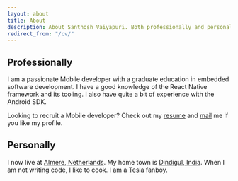 ```yaml
---
layout: about
title: About
description: About Santhosh Vaiyapuri. Both professionally and personally.
redirect_from: "/cv/"
---
```

## Professionally

I am a passionate Mobile developer with a graduate education in embedded software development. I have a good knowledge of the React Native framework and its tooling. I also have quite a bit of experience with the Android SDK.

Looking to recruit a Mobile developer? Check out my [resume](/public/files/Santhosh_Vaiyapuri_Resume.pdf) and [mail](mailto:santhoshvai@gmail.com) me if you like my profile.

## Personally

I now live at [Almere, Netherlands](https://www.google.nl/maps/place/Almere). My home town is [Dindigul, India](https://www.google.nl/maps/place/Dindigul,+Tamil+Nadu,+India). When I am not writing code, I like to cook. I am a [Tesla](http://www.teslamotors.com/) fanboy.
